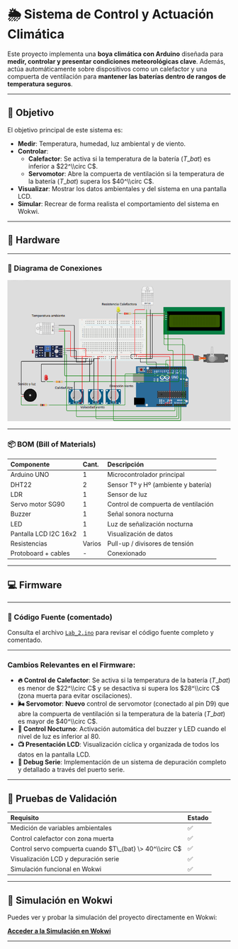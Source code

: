 # 🌦️ Sistema de Control y Actuación Climática

Este proyecto implementa una **boya climática con Arduino** diseñada para **medir, controlar y presentar condiciones meteorológicas clave**. Además, actúa automáticamente sobre dispositivos como un calefactor y una compuerta de ventilación para **mantener las baterías dentro de rangos de temperatura seguros**.

-----

## 🧠 Objetivo

El objetivo principal de este sistema es:

  * **Medir**: Temperatura, humedad, luz ambiental y de viento.
  * **Controlar**:
      * **Calefactor**: Se activa si la temperatura de la batería ($T\_{bat}$) es inferior a $22^\\circ C$.
      * **Servomotor**: Abre la compuerta de ventilación si la temperatura de la batería ($T\_{bat}$) supera los $40^\\circ C$.
  * **Visualizar**: Mostrar los datos ambientales y del sistema en una pantalla LCD.
  * **Simular**: Recrear de forma realista el comportamiento del sistema en Wokwi.

-----

## 🧰 Hardware

-----

### 🔌 Diagrama de Conexiones

![Diagrama de conexiones](Diagrama_conexiones.png)

-----

### 📦 BOM (Bill of Materials)

| Componente            | Cant. | Descripción                               |
| :-------------------- | :---- | :---------------------------------------- |
| Arduino UNO           | 1     | Microcontrolador principal                |
| DHT22                 | 2     | Sensor Tº y Hº (ambiente y batería)       |
| LDR                   | 1     | Sensor de luz                             |
| Servo motor SG90      | 1     | Control de compuerta de ventilación       |
| Buzzer                | 1     | Señal sonora nocturna                     |
| LED                   | 1     | Luz de señalización nocturna              |
| Pantalla LCD I2C 16x2 | 1     | Visualización de datos                    |
| Resistencias          | Varios | Pull-up / divisores de tensión            |
| Protoboard + cables   | -     | Conexionado                               |

-----

## 💻 Firmware

-----

### 🧾 Código Fuente (comentado)

Consulta el archivo [`Lab_2.ino`](https://www.google.com/search?q=./Lab_2.ino) para revisar el código fuente completo y comentado.

-----

### Cambios Relevantes en el Firmware:

  * **🔥 Control de Calefactor**: Se activa si la temperatura de la batería ($T\_{bat}$) es menor de $22^\\circ C$ y se desactiva si supera los $28^\\circ C$ (zona muerta para evitar oscilaciones).
  * **🌬️ Servomotor**: **Nuevo** control de servomotor (conectado al pin D9) que abre la compuerta de ventilación si la temperatura de la batería ($T\_{bat}$) es mayor de $40^\\circ C$.
  * **🌃 Control Nocturno**: Activación automática del buzzer y LED cuando el nivel de luz es inferior al $80%$.
  * **📺 Presentación LCD**: Visualización cíclica y organizada de todos los datos en la pantalla LCD.
  * **🧪 Debug Serie**: Implementación de un sistema de depuración completo y detallado a través del puerto serie.

-----

## 🧪 Pruebas de Validación

| Requisito                                  | Estado |
| :----------------------------------------- | :----- |
| Medición de variables ambientales          | ✅     |
| Control calefactor con zona muerta         | ✅     |
| Control servo compuerta cuando $T\_{bat} \> 40^\\circ C$ | ✅     |
| Visualización LCD y depuración serie       | ✅     |
| Simulación funcional en Wokwi              | ✅     |

-----

## 🔗 Simulación en Wokwi

Puedes ver y probar la simulación del proyecto directamente en Wokwi:

[**Acceder a la Simulación en Wokwi**](https://wokwi.com/projects/430770980504890369)

-----
